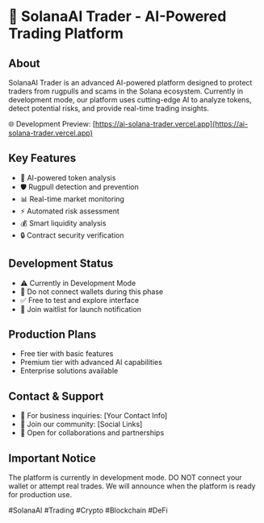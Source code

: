 
# 🚀 SolanaAI Trader - AI-Powered Trading Platform

## About
SolanaAI Trader is an advanced AI-powered platform designed to protect traders from rugpulls and scams in the Solana ecosystem. Currently in development mode, our platform uses cutting-edge AI to analyze tokens, detect potential risks, and provide real-time trading insights.

🌐 Development Preview: [https://ai-solana-trader.vercel.app](https://ai-solana-trader.vercel.app)

## Key Features
- 🤖 AI-powered token analysis
- 🛡️ Rugpull detection and prevention
- 📊 Real-time market monitoring
- ⚡ Automated risk assessment
- 💰 Smart liquidity analysis
- 🔒 Contract security verification

## Development Status
- ⚠️ Currently in Development Mode
- 🚫 Do not connect wallets during this phase
- ✅ Free to test and explore interface
- 📝 Join waitlist for launch notification

## Production Plans
- Free tier with basic features
- Premium tier with advanced AI capabilities
- Enterprise solutions available

## Contact & Support
- 📧 For business inquiries: [Your Contact Info]
- 💬 Join our community: [Social Links]
- 🤝 Open for collaborations and partnerships

## Important Notice
The platform is currently in development mode. DO NOT connect your wallet or attempt real trades. We will announce when the platform is ready for production use.

#SolanaAI #Trading #Crypto #Blockchain #DeFi